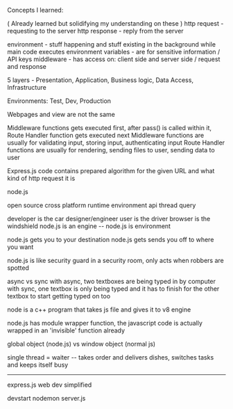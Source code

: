 Concepts I learned:

( Already learned but solidifying my understanding on these )
http request - requesting to the server
http response - reply from the server

environment - stuff happening and stuff existing in the background while main code executes
environment variables - are for sensitive information / API keys
middleware - has access on: client side and server side / request and response

5 layers - Presentation, Application, Business logic, Data Access, Infrastructure 

Environments: Test, Dev, Production 

Webpages and view are not the same

Middleware functions gets executed first, after pass() is called within it, Route Handler function gets executed next
Middleware functions are usually for validating input, storing input, authenticating input
Route Handler functions are usually for rendering, sending files to user, sending data to user

Express.js code contains prepared algorithm for the given URL and what kind of http request it is





























node.js 

open source
cross platform
runtime environment
api
thread
query

developer is the car designer/engineer
user is the driver
browser is the windshield
node.js is an engine -- node.js is environment

node.js gets you to your destination
node.js gets sends you off to where you want

node.js is like security guard in a security room, only acts when robbers are spotted

async vs sync
with async, two textboxes are being typed in by computer
with sync, one textbox is only being typed and it has to finish for the other textbox to start getting typed on too

node is a c++ program that takes js file and gives it to v8 engine

node.js has module wrapper function, the javascript code is actually wrapped in an 'invisible' function already

global object (node.js) vs window object (normal js)

single thread = waiter -- takes order and delivers dishes, switches tasks and keeps itself busy

-----------------------------------------------------------------------------------------------------------------------------------------------------------------------

express.js web dev simplified


devstart nodemon server.js